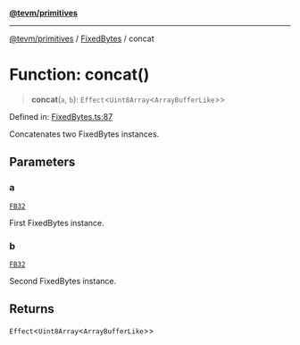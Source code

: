 [**@tevm/primitives**](../../../README.md)

***

[@tevm/primitives](../../../globals.md) / [FixedBytes](../README.md) / concat

# Function: concat()

> **concat**(`a`, `b`): `Effect`\<`Uint8Array`\<`ArrayBufferLike`\>\>

Defined in: [FixedBytes.ts:87](https://github.com/evmts/tevm-monorepo/blob/main/packages/primitives/src/FixedBytes.ts#L87)

Concatenates two FixedBytes instances.

## Parameters

### a

[`FB32`](../type-aliases/FB32.md)

First FixedBytes instance.

### b

[`FB32`](../type-aliases/FB32.md)

Second FixedBytes instance.

## Returns

`Effect`\<`Uint8Array`\<`ArrayBufferLike`\>\>
